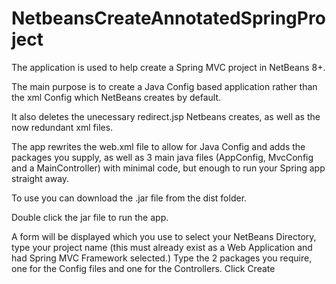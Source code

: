 NetbeansCreateAnnotatedSpringProject
====================================
The application is used to help create a Spring MVC project in NetBeans 8+.

The main purpose is to create a Java Config based application rather than the xml Config which NetBeans creates by default.

It also deletes the unecessary redirect.jsp Netbeans creates, as well as the now redundant xml files.

The app rewrites the web.xml file to allow for Java Config and adds the packages you supply, as well as 3 main java files (AppConfig, MvcConfig and a MainController) with minimal code, but enough to run your Spring app straight away.

To use you can download the .jar file from the dist folder.

Double click the jar file to run the app.

A form will be displayed which you use to select your NetBeans Directory, type your project name (this must already exist as a Web Application and had Spring MVC Framework selected.)
Type the 2 packages you require, one for the Config files and one for the Controllers.
Click Create

